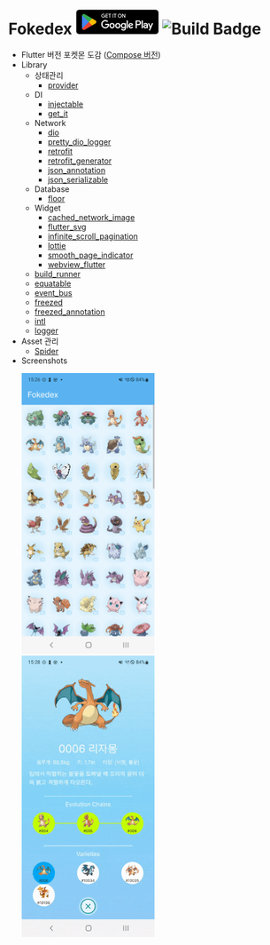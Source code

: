 # Fokedex <a href="https://play.google.com/store/apps/details?id=kr.pe.ssun.fokedex"><img src="./google-play-badge.png" width="150px"></a> ![Build Badge](https://github.com/SunChulBaek/Fokedex/actions/workflows/build.yml/badge.svg)
* Flutter 버전 포켓몬 도감 ([Compose 버전](https://github.com/SunChulBaek/Cokedex))
* Library
  * 상태관리
    * [provider](https://pub.dev/packages/provider)
  * DI
    * [injectable](https://pub.dev/packages/injectable)
    * [get_it](https://pub.dev/packages/get_it)
  * Network
    * [dio](https://pub.dev/packages/dio)
    * [pretty_dio_logger](https://pub.dev/packages/pretty_dio_logger)
    * [retrofit](https://pub.dev/packages/retrofit)
    * [retrofit_generator](https://pub.dev/packages/retrofit_generator)
    * [json_annotation](https://pub.dev/packages/json_annotation)
    * [json_serializable](https://pub.dev/packages/json_serializable)
  * Database
    * [floor](https://pub.dev/packages/floor)
  * Widget
    * [cached_network_image](https://pub.dev/packages/cached_network_image)
    * [flutter_svg](https://pub.dev/packages/flutter_svg)
    * [infinite_scroll_pagination](https://pub.dev/packages/infinite_scroll_pagination)
    * [lottie](https://pub.dev/packages/lottie)
    * [smooth_page_indicator](https://pub.dev/packages/smooth_page_indicator)
    * [webview_flutter](https://pub.dev/packages/webview_flutter)
  * [build_runner](https://pub.dev/packages/build_runner)
  * [equatable](https://pub.dev/packages/equatable)
  * [event_bus](https://pub.dev/packages/event_bus)
  * [freezed](https://pub.dev/packages/freezed)
  * [freezed_annotation](https://pub.dev/packages/freezed_annotation)
  * [intl](https://pub.dev/packages/intl)
  * [logger](https://pub.dev/packages/logger)
* Asset 관리
  * [Spider](https://pub.dev/packages/spider)
* Screenshots
  <p>
    <img src="./screenshots/Screenshot_0.png" width="240px">  <img src="./screenshots/Screenshot_1.gif" width="240px">
  </p>